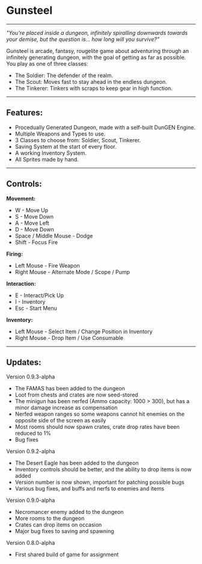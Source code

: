 # Gunsteel
---
*"You're placed inside a dungeon, infinitely spiralling downwards towards your demise, but the question is... how long will you survive?"*

Gunsteel is arcade, fantasy, rougelite game about adventuring through an infinitely generating dungeon, with the goal of getting as far as possible.
You play as one of three classes:
- The Soldier: The defender of the realm.
- The Scout: Moves fast to stay ahead in the endless dungeon.
- The Tinkerer: Tinkers with scraps to keep gear in high function.
---
## Features:
+ Procedually Generated Dungeon, made with a self-built DunGEN Engine.
+ Multiple Weapons and Types to use.
+ 3 Classes to choose from: Soldier, Scout, Tinkerer.
+ Saving System at the start of every floor.
+ A working Inventory System.
+ All Sprites made by hand.
---
## Controls:

**Movement:**
+ W - Move Up
+ S - Move Down
+ A - Move Left
+ D - Move Down
+ Space / Middle Mouse - Dodge
+ Shift - Focus Fire

**Firing:**
+ Left Mouse - Fire Weapon
+ Right Mouse - Alternate Mode / Scope / Pump

**Interaction:**
+ E - Interact/Pick Up
+ I - Inventory
+ Esc - Start Menu

**Inventory:**
+ Left Mouse - Select Item / Change Position in Inventory
+ Right Mouse - Drop Item / Use Consumable

------------
## Updates:
Version 0.9.3-alpha
- The FAMAS has been added to the dungeon
- Loot from chests and crates are now seed-stored
- The minigun has been nerfed (Ammo capacity: 1000 > 300), but has a minor damage increase as compensation
- Nerfed weapon ranges so some weapons cannot hit enemies on the opposite side of the screen as easily
- Most rooms should now spawn crates, crate drop rates have been reduced to 1%
- Bug fixes

Version 0.9.2-alpha
- The Desert Eagle has been added to the dungeon
- Inventory controls should be better, and the ability to drop items is now added
- Version number is now shown, important for patching possible bugs
- Various bug fixes, and buffs and nerfs to enemies and items

Version 0.9.0-alpha
- Necromancer enemy added to the dungeon
- More rooms to the dungeon
- Crates can drop items on occasion
- Major bug fixes to saving and spawning

Version 0.8.0-alpha
- First shared build of game for assignment
